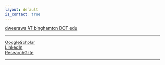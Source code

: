 ```yaml
---
layout: default
is_contact: true
---
```


[dweerawa AT binghamton DOT edu](mailto:dweerawa@binghamton.edu)  

---


[GoogleScholar](https://scholar.google.com/citations?user=3NVkz0YAAAAJ&hl=en)  
[LinkedIn](https://www.linkedin.com/in/darshana-lakmal-weerawarne-3b460b27)  
[ResearchGate](https://www.researchgate.net/profile/Darshana_Weerawarne)  


---
